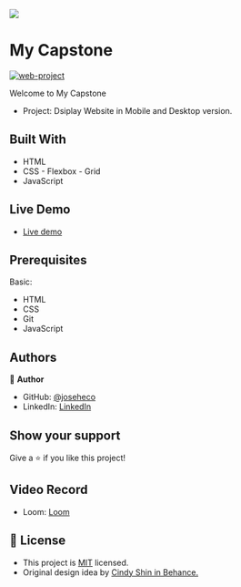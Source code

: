 ![](https://img.shields.io/badge/Microverse-blueviolet)

# My Capstone



<a href="https://ibb.co/XV8Tvdx"><img src="https://i.ibb.co/nRCS5VM/web-project.jpg" alt="web-project" border="0"></a>

Welcome to My Capstone

- Project: Dsiplay Website in Mobile and Desktop version.

## Built With

- HTML
- CSS - Flexbox - Grid
- JavaScript


## Live Demo

- [Live demo](https://joseheco.github.io/Capstone1/index.html)

## Prerequisites

Basic:
  - HTML
  - CSS
  - Git
  - JavaScript

## Authors

👤 **Author**

- GitHub: [@joseheco](https://github.com/joseheco)
- LinkedIn: [LinkedIn](https://linkedin.com/in/joseherreraco)


## Show your support

Give a ⭐️ if you like this project!

## Video Record

- Loom: [Loom](https://www.loom.com/share/8d9425e339e24ad985c18e4f5def132d)


## 📝 License

- This project is [MIT](./MIT.md) licensed.
- Original design idea by [Cindy Shin in Behance.](https://www.behance.net/adagio07)
